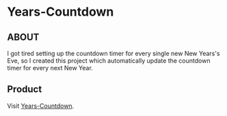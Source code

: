 # Years-Countdown
## ABOUT
I got tired setting up the countdown timer for every single new New Years's Eve, so I created this project which automatically update the countdown timer for every next New Year.
## Product
Visit [Years-Countdown](https://years-countdown.vercel.app).
